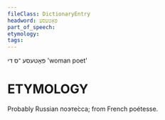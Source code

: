 ```yaml
---
fileClass: DictionaryEntry
headword: פּאָטעסע
part_of_speech: 
etymology: 
tags: 
---
```

פּאָטעסע
־ס
די
'woman poet'

ETYMOLOGY
===========
Probably Russian поэте́сса; from French poétesse.